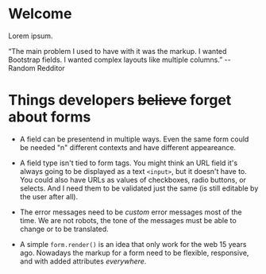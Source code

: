 
# Welcome

Lorem ipsum.



“The main problem I used to have with it was the markup. I wanted Bootstrap fields. I wanted complex layouts like multiple columns.”
-- Random Redditor



# Things developers ~~believe~~ forget about forms

- A field can be presentend in multiple ways. Even the same form could be needed "n" different contexts and have different appeareance.

- A field type isn't tied to form tags. You might think an URL field it's always going to be displayed as a text `<input>`, but it doesn't have to. You could also have URLs as values of checkboxes, radio buttons, or selects. And I need them to be validated just the same (is still editable by the user after all).

- The error messages need to be *custom* error messages most of the time. We are not robots, the tone of the messages must be able to change or to be translated.

- A simple `form.render()` is an idea that only work for the web 15 years ago. Nowadays the markup for a form need to be flexible, responsive, and with added attributes *everywhere*.
